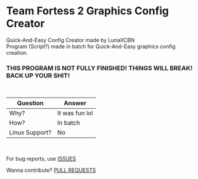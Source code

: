 # Team Fortess 2 Graphics Config Creator
Quick-And-Easy Config Creator made by LunaXCBN
</br>
Program (Script?) made in batch for Quick-And-Easy graphics config creation.</br>
### THIS PROGRAM IS NOT FULLY FINISHED! THINGS WILL BREAK! BACK UP YOUR SHIT!
</br>

| Question        | Answer      |
|-------------|-------------|
| Why?      | It was fun lol |
| How?      | In batch      |
| Linux Support? | No      |

</br>

For bug reports, use [ISSUES](https://github.com/LunaXCBN/TF2GCC/issues)

Wanna contribute? [PULL REQUESTS](https://github.com/LunaXCBN/TF2GCC/pulls)
